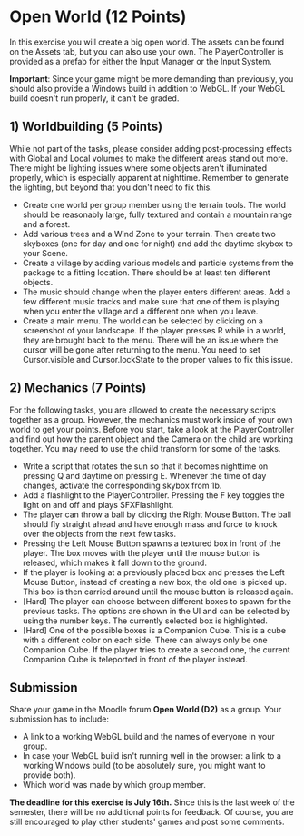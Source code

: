 ﻿# Open World (12 Points)

In this exercise you will create a big open world. The assets can be found on the Assets tab, but you can also use your own. The PlayerController is provided as a prefab for either the Input Manager or the Input System.

**Important**: Since your game might be more demanding than previously, you should also provide a Windows build in addition to WebGL. If your WebGL build doesn't run properly, it can't be graded.

## 1) Worldbuilding (5 Points)

While not part of the tasks, please consider adding post-processing effects with Global and Local volumes to make the different areas stand out more.
There might be lighting issues where some objects aren't illuminated properly, which is especially apparent at nighttime. Remember to generate the lighting, but beyond that you don't need to fix this.

- Create one world per group member using the terrain tools. The world should be reasonably large, fully textured and contain a mountain range and a forest.
- Add various trees and a Wind Zone to your terrain. Then create two skyboxes (one for day and one for night) and add the daytime skybox to your Scene.
- Create a village by adding various models and particle systems from the package to a fitting location. There should be at least ten different objects.
- The music should change when the player enters different areas. Add a few different music tracks and make sure that one of them is playing when you enter the village and a different one when you leave.
- Create a main menu. The world can be selected by clicking on a screenshot of your landscape. If the player presses R while in a world, they are brought back to the menu. There will be an issue where the cursor will be gone after returning to the menu. You need to set Cursor.visible and Cursor.lockState to the proper values to fix this issue.

## 2) Mechanics (7 Points)

For the following tasks, you are allowed to create the necessary scripts together as a group. However, the mechanics must work inside of your own world to get your points.
Before you start, take a look at the PlayerController and find out how the parent object and the Camera on the child are working together. You may need to use the child transform for some of the tasks.

- Write a script that rotates the sun so that it becomes nighttime on pressing Q and daytime on pressing E. Whenever the time of day changes, activate the corresponding skybox from 1b.
- Add a flashlight to the PlayerController. Pressing the F key toggles the light on and off and plays SFXFlashlight.
- The player can throw a ball by clicking the Right Mouse Button. The ball should fly straight ahead and have enough mass and force to knock over the objects from the next few tasks.
- Pressing the Left Mouse Button spawns a textured box in front of the player. The box moves with the player until the mouse button is released, which makes it fall down to the ground.
- If the player is looking at a previously placed box and presses the Left Mouse Button, instead of creating a new box, the old one is picked up. This box is then carried around until the mouse button is released again.
- [Hard] The player can choose between different boxes to spawn for the previous tasks. The options are shown in the UI and can be selected by using the number keys. The currently selected box is highlighted.
- [Hard] One of the possible boxes is a Companion Cube. This is a cube with a different color on each side. There can always only be one Companion Cube. If the player tries to create a second one, the current Companion Cube is teleported in front of the player instead.

## Submission

Share your game in the Moodle forum **Open World (D2)** as a group. Your submission has to include:

- A link to a working WebGL build and the names of everyone in your group.
- In case your WebGL build isn't running well in the browser: a link to a working Windows build (to be absolutely sure, you might want to provide both).
- Which world was made by which group member.

**The deadline for this exercise is July 16th.** Since this is the last week of the semester, there will be no additional points for feedback. Of course, you are still encouraged to play other students' games and post some comments.
